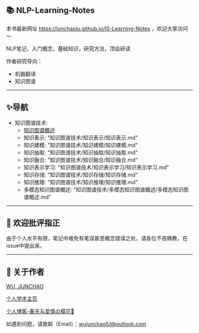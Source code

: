 
📚 NLP-Learning-Notes
-----
本书最新网址 https://junchaoiu.github.io/IS-Learning-Notes ，欢迎大家访问 ～

NLP笔记，入门概念，基础知识，研究方法，顶会研读

作者研究导向：
- 机器翻译
- 知识图谱

-----
## ✨导航
- 知识图谱技术:
    - [知识图谱概述]("https://junchaoiu.github.io/IS-Learning-Notes/blob/main/docs/知识图谱技术/知识图谱概述/知识图谱概述.md")
    - 知识表示: "知识图谱技术/知识表示/知识表示.md"
    - 知识建模: "知识图谱技术/知识建模/知识建模.md"
    - 知识抽取: "知识图谱技术/知识抽取/知识抽取.md"
    - 知识融合: "知识图谱技术/知识融合/知识融合.md"
    - 知识表示学习: "知识图谱技术/知识表示学习/知识表示学习.md"
    - 知识存储: "知识图谱技术/知识存储/知识存储.md"
    - 知识推理: "知识图谱技术/知识推理/知识推理.md"
    - 多模态知识图谱概述: "知识图谱技术/多模态知识图谱概述/多模态知识图谱概述.md"



-----
## 🍉 欢迎批评指正 
由于个人水平有限，笔记中难免有笔误甚至概念错误之处，请各位不吝赐教，在issue中提出来。

-----
## 🌸 关于作者
[WU, JUNCHAO](https://github.com/junchaoIU)

[个人学术主页](https://junchaoiu.github.io/)

[个人博客-春天与爱情の樱花🌸](https://www.wujunchao.top/)

如遇到问题，请致邮（Email）：wujunchaoIU@outlook.com